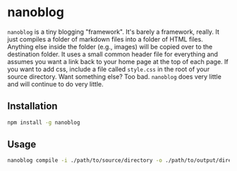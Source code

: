 # nanoblog

`nanoblog` is a tiny blogging "framework". It's barely a framework, really. It just compiles a folder of markdown files into a folder of HTML files. Anything else inside the folder (e.g., images) will be copied over to the destination folder. It uses a small common header file for everything and assumes you want a link back to your home page at the top of each page. If you want to add css, include a file called `style.css` in the root of your source directory. Want something else? Too bad. `nanoblog` does very little and will continue to do very little.

## Installation

```sh
npm install -g nanoblog
```

## Usage

```sh
nanoblog compile -i ./path/to/source/directory -o ./path/to/output/directory
```
